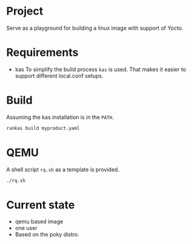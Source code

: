 # Project
Serve as a playground for building a linux image with support of Yocto.

# Requirements
- kas
To simplify the build process `kas` is used. That makes it easier to support different local.conf setups.

# Build
Assuming the kas installation is in the `PATH`.
```bash
runkas build myproduct.yaml
```

# QEMU
A shell script `rq.sh` as a template is provided.

``` bash
./rq.sh
```

# Current state
- qemu based image
- one user
- Based on the poky distro.
